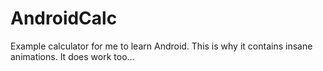 AndroidCalc
===========

Example calculator for me to learn Android. This is why it contains insane animations.
It does work too...
